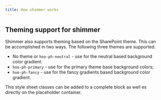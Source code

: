 ```yaml
---
title: How shimmer works
---
```


## Theming support for shimmer

Shimmer also supports theming based on the SharePoint theme. This can be accomplished in two ways.
The following three themes are supported.

* No theme or `hoo-ph-neutral` - use for the neutral based background color gradient.
* `hoo-ph-primary` - use for the primary theme base background colors;
* `hoo-ph-fancy` - use for the fancy gradients based background color gradient.

This style sheet classes can be added to a complete block as well es directly on the placeholder container.